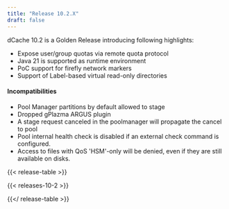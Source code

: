 ```yaml
---
title: "Release 10.2.X"
draft: false
---
```

dCache 10.2 is a Golden  Release introducing following highlights:

- Expose user/group quotas via remote quota protocol
- Java 21 is supported as runtime environment
- PoC support for firefly network markers
- Support of Label-based virtual read-only directories

#### Incompatibilities

- Pool Manager partitions by default allowed  to stage
- Dropped gPlazma ARGUS plugin
- A stage request canceled in the poolmanager will propagate the cancel to pool
- Pool internal health check is disabled if an external check command is configured.
- Access to files with QoS 'HSM'-only will be denied, even if they are still available on disks.


{{< release-table >}}

{{< releases-10-2 >}}

{{</ release-table >}}


